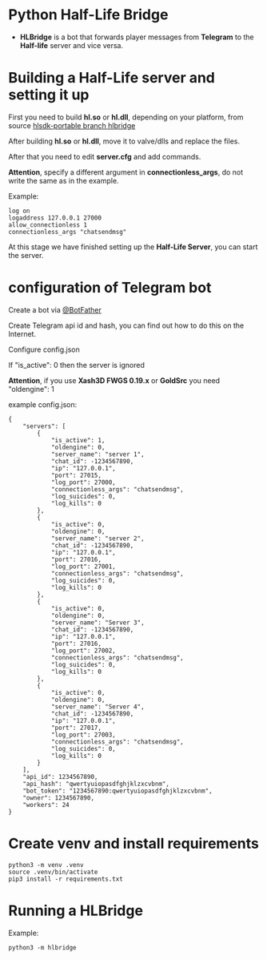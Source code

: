 # Python Half-Life Bridge

* **HLBridge** is a bot that forwards player messages from **Telegram** to the **Half-life** server and vice versa.

# Building a Half-Life server and setting it up

First you need to build **hl.so** or **hl.dll**, depending on your platform, from source [hlsdk-portable branch hlbridge](https://github.com/Elinsrc/hlsdk-portable/tree/hlbridge/)

After building **hl.so** or **hl.dll**, move it to valve/dlls and replace the files.

After that you need to edit **server.cfg** and add commands.

**Attention**, specify a different argument in **connectionless_args**, do not write the same as in the example.

Example:
```
log on
logaddress 127.0.0.1 27000
allow_connectionless 1
connectionless_args "chatsendmsg"
```

At this stage we have finished setting up the **Half-Life Server**, you can start the server.

# configuration of Telegram bot

Create a bot via [@BotFather](https://t.me/botfather)

Create Telegram api id and hash, you can find out how to do this on the Internet.

Configure config.json

If "is_active": 0 then the server is ignored

**Attention**, if you use **Xash3D FWGS 0.19.x** or **GoldSrc** you need "oldengine": 1

example config.json:
```
{
    "servers": [
        {
            "is_active": 1,
            "oldengine": 0,
            "server_name": "server 1",
            "chat_id": -1234567890,
            "ip": "127.0.0.1",
            "port": 27015,
            "log_port": 27000,
            "connectionless_args": "chatsendmsg",
            "log_suicides": 0,
            "log_kills": 0
        },
        {
            "is_active": 0,
            "oldengine": 0,
            "server_name": "server 2",
            "chat_id": -1234567890,
            "ip": "127.0.0.1",
            "port": 27016,
            "log_port": 27001,
            "connectionless_args": "chatsendmsg",
            "log_suicides": 0,
            "log_kills": 0
        },
        {
            "is_active": 0,
            "oldengine": 0,
            "server_name": "Server 3",
            "chat_id": -1234567890,
            "ip": "127.0.0.1",
            "port": 27016,
            "log_port": 27002,
            "connectionless_args": "chatsendmsg",
            "log_suicides": 0,
            "log_kills": 0
        },
        {
            "is_active": 0,
            "oldengine": 0,
            "server_name": "Server 4",
            "chat_id": -1234567890,
            "ip": "127.0.0.1",
            "port": 27017,
            "log_port": 27003,
            "connectionless_args": "chatsendmsg",
            "log_suicides": 0,
            "log_kills": 0
        }
    ],
    "api_id": 1234567890,
    "api_hash": "qwertyuiopasdfghjklzxcvbnm",
    "bot_token": "1234567890:qwertyuiopasdfghjklzxcvbnm",
    "owner": 1234567890,
    "workers": 24
}

```


# Create venv and install requirements

```
python3 -m venv .venv
source .venv/bin/activate
pip3 install -r requirements.txt
```

# Running a HLBridge

Example:
```
python3 -m hlbridge
```
